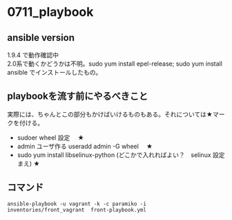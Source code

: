 # 0711_playbook  

## ansible version  
1.9.4 で動作確認中　  
2.0系で動くかどうかは不明。sudo yum install epel-release; sudo yum install ansible でインストールしたもの。  

## playbookを流す前にやるべきこと  
実際には、ちゃんとこの部分もかけばいけるものもある。それについては★マークを付ける。
* sudoer  wheel 設定 　★
* admin ユーザ作る  useradd admin -G wheel 　★
* sudo yum install libselinux-python   (どこかで入れればよい？　selinux 設定まえ) ★
  
## コマンド   
`ansible-playbook -u vagrant -k -c paramiko -i inventories/front_vagrant  front-playbook.yml`  
